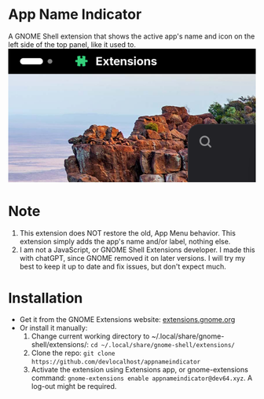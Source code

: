 # App Name Indicator
A GNOME Shell extension that shows the active app's name and icon on the left side of the top panel, like it used to. 
![Image preview](preview.png)

# Note
1. This extension does NOT restore the old, App Menu behavior. This extension simply adds the app's name and/or label, nothing else.
2. I am not a JavaScript, or GNOME Shell Extensions developer. I made this with chatGPT, since GNOME removed it on later versions. I will try my best to keep it up to date and fix issues, but don't expect much.

# Installation
- Get it from the GNOME Extensions website: [extensions.gnome.org](https://extensions.gnome.org/extension/8667/app-name-indicator/)
- Or install it manually:
    1. Change current working directory to ~/.local/share/gnome-shell/extensions/: `cd ~/.local/share/gnome-shell/extensions/`
    2. Clone the repo: `git clone https://github.com/devlocalhost/appnameindicator`
    3. Activate the extension using Extensions app, or gnome-extensions command: `gnome-extensions enable appnameindicator@dev64.xyz`. A log-out might be required.
